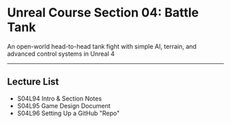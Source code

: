 # Unreal Course Section 04: Battle Tank
An open-world head-to-head tank fight with simple AI, terrain, and advanced control systems in Unreal 4

---

## Lecture List
* S04L94 Intro & Section Notes
* S04L95 Game Design Document
* S04L96 Setting Up a GitHub "Repo"
